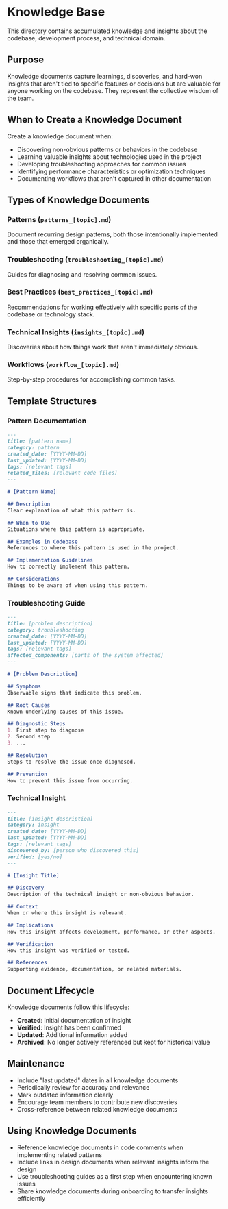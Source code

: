 # Knowledge Base

This directory contains accumulated knowledge and insights about the codebase, development process, and technical domain.

## Purpose

Knowledge documents capture learnings, discoveries, and hard-won insights that aren't tied to specific features or decisions but are valuable for anyone working on the codebase. They represent the collective wisdom of the team.

## When to Create a Knowledge Document

Create a knowledge document when:
- Discovering non-obvious patterns or behaviors in the codebase
- Learning valuable insights about technologies used in the project
- Developing troubleshooting approaches for common issues
- Identifying performance characteristics or optimization techniques
- Documenting workflows that aren't captured in other documentation

## Types of Knowledge Documents

### Patterns (`patterns_[topic].md`)
Document recurring design patterns, both those intentionally implemented and those that emerged organically.

### Troubleshooting (`troubleshooting_[topic].md`)
Guides for diagnosing and resolving common issues.

### Best Practices (`best_practices_[topic].md`)
Recommendations for working effectively with specific parts of the codebase or technology stack.

### Technical Insights (`insights_[topic].md`)
Discoveries about how things work that aren't immediately obvious.

### Workflows (`workflow_[topic].md`)
Step-by-step procedures for accomplishing common tasks.

## Template Structures

### Pattern Documentation

```markdown
---
title: [pattern name]
category: pattern
created_date: [YYYY-MM-DD]
last_updated: [YYYY-MM-DD]
tags: [relevant tags]
related_files: [relevant code files]
---

# [Pattern Name]

## Description
Clear explanation of what this pattern is.

## When to Use
Situations where this pattern is appropriate.

## Examples in Codebase
References to where this pattern is used in the project.

## Implementation Guidelines
How to correctly implement this pattern.

## Considerations
Things to be aware of when using this pattern.
```

### Troubleshooting Guide

```markdown
---
title: [problem description]
category: troubleshooting
created_date: [YYYY-MM-DD]
last_updated: [YYYY-MM-DD]
tags: [relevant tags]
affected_components: [parts of the system affected]
---

# [Problem Description]

## Symptoms
Observable signs that indicate this problem.

## Root Causes
Known underlying causes of this issue.

## Diagnostic Steps
1. First step to diagnose
2. Second step
3. ...

## Resolution
Steps to resolve the issue once diagnosed.

## Prevention
How to prevent this issue from occurring.
```

### Technical Insight

```markdown
---
title: [insight description]
category: insight
created_date: [YYYY-MM-DD]
last_updated: [YYYY-MM-DD]
tags: [relevant tags]
discovered_by: [person who discovered this]
verified: [yes/no]
---

# [Insight Title]

## Discovery
Description of the technical insight or non-obvious behavior.

## Context
When or where this insight is relevant.

## Implications
How this insight affects development, performance, or other aspects.

## Verification
How this insight was verified or tested.

## References
Supporting evidence, documentation, or related materials.
```

## Document Lifecycle

Knowledge documents follow this lifecycle:

- **Created**: Initial documentation of insight
- **Verified**: Insight has been confirmed
- **Updated**: Additional information added
- **Archived**: No longer actively referenced but kept for historical value

## Maintenance

- Include "last updated" dates in all knowledge documents
- Periodically review for accuracy and relevance
- Mark outdated information clearly
- Encourage team members to contribute new discoveries
- Cross-reference between related knowledge documents

## Using Knowledge Documents

- Reference knowledge documents in code comments when implementing related patterns
- Include links in design documents when relevant insights inform the design
- Use troubleshooting guides as a first step when encountering known issues
- Share knowledge documents during onboarding to transfer insights efficiently
